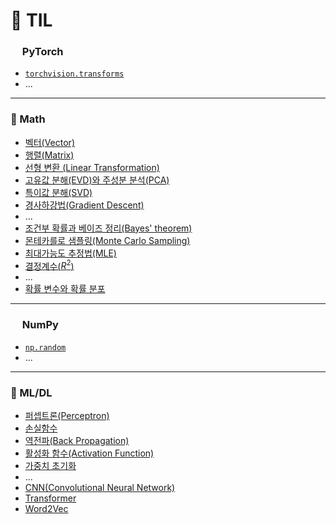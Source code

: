 # 📝 TIL

### <img src="https://cdn.simpleicons.org/pytorch/EE4C2C" width="15"> PyTorch

- [`torchvision.transforms`](https://github.com/eb9862/TIL/blob/main/torch/torchvision_transforms.md)
- ...

---

### 🎲 Math

- [벡터(Vector)](https://github.com/eb9862/TIL/blob/main/Math/%EB%B2%A1%ED%84%B0.md)
- [행렬(Matrix)](https://github.com/eb9862/TIL/blob/main/Math/%ED%96%89%EB%A0%AC.md)
- [선형 변환 (Linear Transformation)](https://github.com/eb9862/TIL/blob/main/Math/%EC%84%A0%ED%98%95%EB%B3%80%ED%99%98.md)
- [고유값 분해(EVD)와 주성분 분석(PCA)](https://github.com/eb9862/TIL/blob/main/Math/%EA%B3%A0%EC%9C%A0%EA%B0%92%EB%B6%84%ED%95%B4.md)
- [특이값 분해(SVD)](https://github.com/eb9862/TIL/blob/main/Math/%ED%8A%B9%EC%9D%B4%EA%B0%92%EB%B6%84%ED%95%B4.md)
- [경사하강법(Gradient Descent)](https://github.com/eb9862/TIL/blob/main/Math/%EA%B2%BD%EC%82%AC%ED%95%98%EA%B0%95%EB%B2%95.md)
- ...
- [조건부 확률과 베이즈 정리(Bayes' theorem)](https://github.com/eb9862/TIL/blob/main/Math/%EB%B2%A0%EC%9D%B4%EC%A6%88_%EC%A0%95%EB%A6%AC.md)
- [몬테카를로 샘플링(Monte Carlo Sampling)](https://github.com/eb9862/TIL/blob/main/Math/Monte_Carlo_Sampling.md)
- [최대가능도 추정법(MLE)](https://github.com/eb9862/TIL/blob/main/Math/MLE.md)
- [결정계수($R^2$)](https://github.com/eb9862/TIL/blob/main/Math/%EA%B2%B0%EC%A0%95%EA%B3%84%EC%88%98.md)
- ...
- [확률 변수와 확률 분포]()

---

### <img src="https://cdn.simpleicons.org/numpy/00A3E0" width="15"> NumPy

- [`np.random`](https://github.com/eb9862/TIL/blob/main/numpy_random.md)
- ...

---

### 🤖 ML/DL

- [퍼셉트론(Perceptron)](https://github.com/eb9862/TIL/blob/main/AI_ML/Perceptron.md)
- [손실함수](https://github.com/eb9862/TIL/blob/main/AI_ML/Loss_Function.md)
- [역전파(Back Propagation)](https://github.com/eb9862/TIL/blob/main/AI_ML/Back_Propagation.md)
- [활성화 함수(Activation Function)](https://github.com/eb9862/TIL/blob/main/AI_ML/Activation_Function.md)
- [가중치 초기화](https://github.com/eb9862/TIL/blob/main/AI_ML/%EA%B0%80%EC%A4%91%EC%B9%98_%EC%B4%88%EA%B8%B0%ED%99%94.md)
- ...
- [CNN(Convolutional Neural Network)](https://github.com/eb9862/TIL/blob/main/AI_ML/CNN.md)
- [Transformer](https://github.com/eb9862/TIL/blob/main/AI_ML/Transformer.md)
- [Word2Vec](https://github.com/eb9862/TIL/blob/main/AI_ML/Word2Vec.md)
